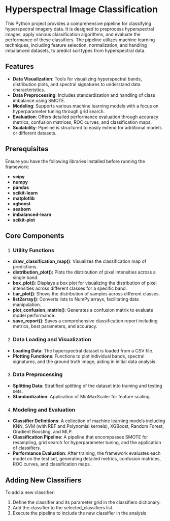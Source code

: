 # Hyperspectral Image Classification

This Python project provides a comprehensive pipeline for classifying hyperspectral imagery data. It is designed to preprocess hyperspectral images, apply various classification algorithms, and evaluate the performance of these classifiers. The pipeline utilizes machine learning techniques, including feature selection, normalization, and handling imbalanced datasets, to predict soil types from hyperspectral data.

## Features
 
* **Data Visualization**: Tools for visualizing hyperspectral bands, distribution plots, and spectral signatures to understand data characteristics.
* **Data Preprocessing**: Includes standardization and handling of class imbalance using SMOTE.
* **Modeling**: Supports various machine learning models with a focus on hyperparameter tuning through grid search.
* **Evaluation**: Offers detailed performance evaluation through accuracy metrics, confusion matrices, ROC curves, and classification maps.
* **Scalability**: Pipeline is structured to easily extend for additional models or different datasets.

## Prerequisites

Ensure you have the following libraries installed before running the framework:

* **scipy**
* **numpy**
* **pandas**
* **scikit-learn**
* **matplotlib**
* **xgboost**
* **seaborn**
* **imbalanced-learn**
* **scikit-plot**

## Core Components
1. ### Utility Functions
  * **draw_classification_map()**: Visualizes the classification map of predictions.
  * **distribution_plot():** Plots the distribution of pixel intensities across a single band.
  * **box_plot()**: Displays a box plot for visualizing the distribution of pixel intensities across different classes for a specific band.
  * b**ar_plot()**: Shows the distribution of samples across different classes.
  * **list2array()**: Converts lists to NumPy arrays, facilitating data manipulation.
  * **plot_confusion_matrix()**: Generates a confusion matrix to evaluate model performance.
   * **save_report()**: Saves a comprehensive classification report including metrics, best parameters, and accuracy.
2. ### Data Loading and Visualization
* **Loading Data**: The hyperspectral dataset is loaded from a CSV file.
* **Plotting Functions**: Functions to plot individual bands, spectral signatures, and the ground truth image, aiding in initial data analysis.
3. ### Data Preprocessing
* **Splitting Data**: Stratified splitting of the dataset into training and testing sets.
* **Standardization**: Application of MinMaxScaler for feature scaling.
4. ### Modeling and Evaluation
* **Classifier Definitions**: A collection of machine learning models including KNN, SVM (with RBF and Polynomial kernels), XGBoost, Random Forest, Gradient Boosting, and MLP.
* **Classification Pipeline**: A pipeline that encompasses SMOTE for resampling, grid search for hyperparameter tuning, and the application of classifiers.
*   **Performance Evaluation**: After training, the framework evaluates each model on the test set, generating detailed metrics, confusion matrices, ROC curves, and classification maps.

## Adding New Classifiers
To add a new classifier:

1. Define the classifier and its parameter grid in the classifiers dictionary.
2. Add the classifier to the selected_classifiers list.
3. Execute the pipeline to include the new classifier in the analysis
